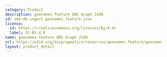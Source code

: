 ```yaml
---
category: Product
description: geonames.feature OBO Graph JSON
id: obo-db-ingest.geonames.feature.json
license:
  id: https://creativecommons.org/licenses/by/4.0/
  label: CC-BY-4.0
name: geonames.feature OBO Graph JSON
url: https://w3id.org/biopragmatics/resources/geonames.feature/geonames.feature.json
layout: product_detail
---
```

